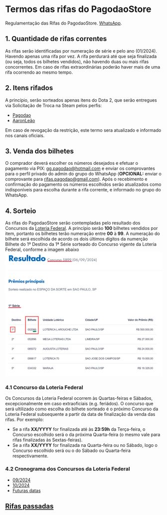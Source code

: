 # Termos das rifas do PagodaoStore
Regulamentação das Rifas do PagodaoStore. [WhatsApp](https://chat.whatsapp.com/EZC5WnXSRsg8iP2WoGPnYi).


## 1. Quantidade de rifas correntes
As rifas serão identificadas por numeração de série e pelo ano (01/2024). Havendo apenas uma rifa por vez. A rifa perdurará até que seja finalizada (ou seja, todos os bilhetes vendidos), não havendo duas ou mais rifas concorrentes. Em caso de rifas extraordinárias poderão haver mais de uma rifa ocorrendo ao mesmo tempo.

## 2. Itens rifados
A princípio, serão sorteados apenas itens do Dota 2, que serão entregues via Solicitação de Troca na Steam pelos perfis:
- [Pagodao](https://steamcommunity.com/id/pagodaostore/)
- [AaronLeão](https://steamcommunity.com/id/aaronleao/)

Em caso de revogação da restrição, este termo sera atualizado e informado nos canais oficiais.

## 3. Venda dos bilhetes
O comprador deverá escolher os números desejados e efetuar o pagamento via PIX: gg.pagodao@hotmail.com e enviar os comprovantes para o perfil privado do admin do grupo do WhatsApp (**OPCIONAL:**  enviar o comprovante para rifas.pagodao@gmail.com). Após o recebimento e confirmação do pagamento os números escolhidos serão atualizados como indisponíveis para escolha durante a rifa corrente, e informado no grupo do WhatsApp.
 
## 4. Sorteio
As rifas do PagodaoStore serão contempladas pelo resultado dos Concursos da [Loteria Federal](https://loterias.caixa.gov.br/Paginas/Federal.aspx). A princípio serão **100** bilhetes vendidos por item, portanto os bilhetes terão numeração entre **00** à **99**.  A numeração do bilhete será escolhida de acordo os dois últimos dígitos da numerção Bilhete do 1º Destino da 1ª Série sorteado do Concurso vigente da Loteria Federal, conforme a imagem abaixo ![imagem1](img/rifas_identificacao_bilhete.png)

### 4.1 Concurso da Loteria Federal
Os Concursos da Loteria Federal ocorrem às Quartas-feiras e Sàbados, excepcionalmente em caso extraoficiais (e.g. feriádos). O concurso que será ultilizado como escolha do bilhete sorteado é o próximo Concurso da Loteria Federal subsequente a partir da data de finalização da venda das rifas.
Por exemplo: 
- Se a rifa **XX/YYYY** for finalizada até às **23:59h** da Terça-feira, o Concurso escolhido será o da próxima Quarta-feira (o mesmo vale para rifas finalizadas às Sextas-feiras).
- Se a rifa **XX/YYYY** for finalizada na Quarta-feira ou no Sábado, logo o Concurso escolhido será ou o do Sábado ou Quarta-feira respectivamente.

### 4.2 Cronograma dos Concursos da Loteria Federal
- [09/2024](https://www.caixa.gov.br/Downloads/caixa-loterias/Cronograma_09_setembro_2024.pdf)
- [10/2024](https://www.caixa.gov.br/Downloads/caixa-loterias/Cronograma_10_outubro_2024.pdf)
- [Futuras datas](https://loterias.caixa.gov.br/Paginas/Calendario-Sorteios.aspx)

## [Rifas passadas](rifas_realizadas.md)
